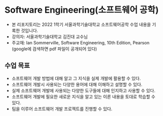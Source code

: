 # Software Engineering(소프트웨어 공학)
* 본 리포지토리는 2022 1학기 서울과학기술대학교 소프트웨어공학 수업 내용을 기록한 것입니다.
* 강의자: 서울과학기술대학교 김진대 교수님 
* 주교재: Ian Sommerville, Software Engineering, 10th Edition, Pearson (google에 검색하면 pdf 파일이 공개되어 있다)   
   
## 수업 목표
- 소프트웨어 개발 방법에 대해 알고 그 지식을 실제 개발에 활용할 수 있다.
- 소프트웨어 개발시 사용되는 다양한 용어에 대해 이해하고 설명할 수 있다.
- 실제 소프트웨어 개발에 사용되는 다양한 도구들에 대해 인지하고 사용할 수 있다.
- 소프트웨어 개발에 필요한 새로운 지식을 알고 있는 이론 내용을 토대로 학습할 수 있다.
- 팀을 이루어 소프트웨어 개발 프로젝트를 진행할 수 있다. 
